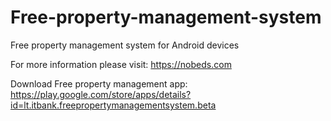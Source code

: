 # Free-property-management-system
Free property management system for Android devices

For more information please visit: https://nobeds.com

Download Free property management app: https://play.google.com/store/apps/details?id=lt.itbank.freepropertymanagementsystem.beta
